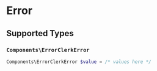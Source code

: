 # Error


## Supported Types

### `Components\ErrorClerkError`

```php
Components\ErrorClerkError $value = /* values here */
```

